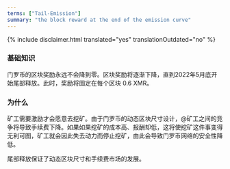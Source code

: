 ```yaml
---
terms: ["Tail-Emission"]
summary: "the block reward at the end of the emission curve"
---
```


{% include disclaimer.html translated="yes" translationOutdated="no" %}
### 基础知识

门罗币的区块奖励永远不会降到零。区块奖励将逐渐下降，直到2022年5月底开始尾部释放。此时，奖励将固定在每个区块 0.6 XMR。

### 为什么

矿工需要激励才会愿意去挖矿。由于门罗币的动态区块尺寸设计，@矿工之间的竞争将导致手续费下降。如果如果挖矿的成本高、报酬却低，这将使挖矿这件事变得无利可图，矿工就会因此失去动力而停止挖矿，由此会导致门罗币网络的安全性降低。

尾部释放保证了动态区块尺寸和手续费市场的发展。

